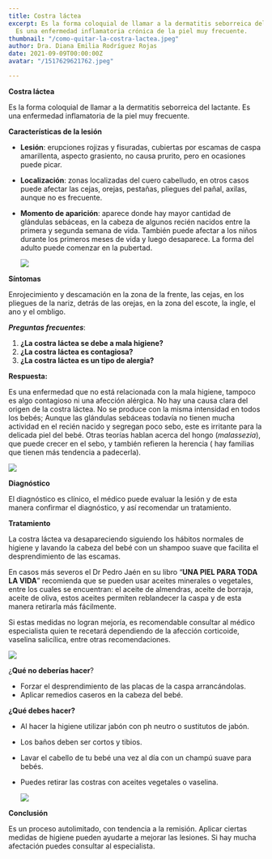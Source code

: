 ```yaml
---
title: Costra láctea
excerpt: Es la forma coloquial de llamar a la dermatitis seborreica del lactante.
  Es una enfermedad inflamatoria crónica de la piel muy frecuente.
thumbnail: "/como-quitar-la-costra-lactea.jpeg"
author: Dra. Diana Emilia Rodríguez Rojas
date: 2021-09-09T00:00:00Z
avatar: "/1517629621762.jpeg"

---
```

**Costra láctea**

Es la forma coloquial de llamar a la dermatitis seborreica del lactante. Es una enfermedad inflamatoria de la piel muy frecuente.

**Características de la lesión**

* **Lesión**: erupciones rojizas y fisuradas, cubiertas por escamas de caspa amarillenta, aspecto grasiento, no causa prurito, pero en ocasiones puede picar.
* **Localización**: zonas localizadas del cuero cabelludo, en otros casos puede afectar las cejas, orejas, pestañas, pliegues del pañal, axilas, aunque no es frecuente.
* **Momento de aparición**: aparece donde hay mayor cantidad de glándulas sebáceas, en la cabeza de algunos recién nacidos entre la primera y segunda semana de vida. También puede afectar a los niños durante los primeros meses de vida y luego desaparece. La forma del adulto puede comenzar en la pubertad.

  ![](/4_27.webp)

**Síntomas**

Enrojecimiento y descamación en la zona de la frente, las cejas, en los pliegues de la nariz, detrás de las orejas, en la zona del escote, la ingle, el ano y el ombligo.

**_Preguntas frecuentes_**:

1. **¿La costra láctea se debe a mala higiene?**
2. **¿La costra láctea es contagiosa?**
3. **¿La costra láctea es un tipo de alergia?**

**Respuesta:**

Es una enfermedad que no está relacionada con la mala higiene, tampoco es algo contagioso ni una afección alérgica. No hay una causa clara del origen de la costra láctea. No se produce con la misma intensidad en todos los bebés; Aunque las glándulas sebáceas todavía no tienen mucha actividad en el recién nacido y segregan poco sebo, este es irritante para la delicada piel del bebé. Otras teorías hablan acerca del hongo (_malassezia_), que puede crecer en el sebo, y también refieren la herencia ( hay familias que tienen más tendencia a padecerla).

![](/costra-450x354.jpeg)

**Diagnóstico**

El diagnóstico es clínico, el médico puede evaluar la lesión y de esta manera confirmar el diagnóstico, y así recomendar un tratamiento.

**Tratamiento**

La costra láctea va desapareciendo siguiendo los hábitos normales de higiene y lavando la cabeza del bebé con un shampoo suave que facilita el desprendimiento de las escamas.

En casos más severos el Dr Pedro Jaén en su libro “**UNA PIEL PARA TODA LA VIDA**” recomienda que se pueden usar aceites minerales o vegetales, entre los cuales se encuentran: el aceite de almendras, aceite de borraja, aceite de oliva, estos aceites permiten reblandecer la caspa y de esta manera retirarla más fácilmente.

Si estas medidas no logran mejoría, es recomendable consultar al médico especialista quien te recetará dependiendo de la afección corticoide, vaselina salicílica, entre otras recomendaciones.

![](/propiedades-aceite-de-borraja.jpeg)

¿**Qué no deberías hacer**?

* Forzar el desprendimiento de las placas de la caspa arrancándolas.
* Aplicar remedios caseros en la cabeza del bebé.

**¿Qué debes hacer?**

* Al hacer la higiene utilizar jabón con ph neutro o sustitutos de jabón.
* Los baños deben ser cortos y tibios.
* Lavar el cabello de tu bebé una vez al día con un champú suave para bebés.
* Puedes retirar las costras con aceites vegetales o vaselina.

  ![](/dermatitis-seborreica-en-bebes.jpeg)

**Conclusión**

Es un proceso autolimitado, con tendencia a la remisión. Aplicar ciertas medidas de higiene pueden ayudarte a mejorar las lesiones. Si hay mucha afectación puedes consultar al especialista.